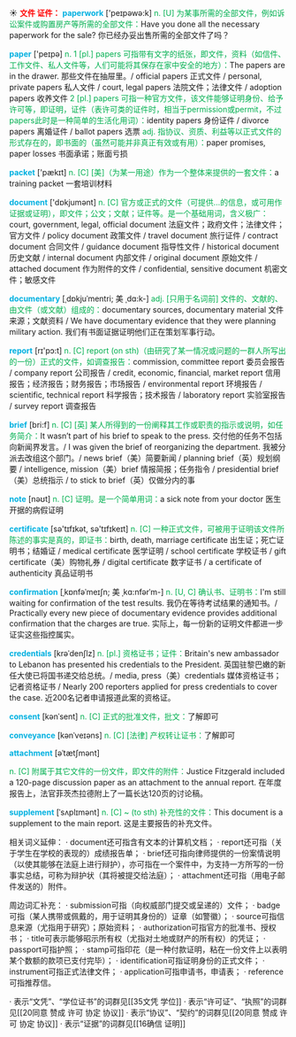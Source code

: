 ☀ <font color="red">**文件 证件：**</font>
<font color="sky blue">**paperwork**</font> ['peɪpəwə:k] 
<font color="#00b050">n. [U] 为某事所需的全部文件，例如诉讼案件或购置房产等所需的全部文件：</font>Have you done all the necessary paperwork for the sale? 你已经办妥出售所需的全部文件了吗？

<font color="sky blue">**paper**</font> ['peɪpə] 
<font color="#00b050">n. 1 [pl.] papers 可指带有文字的纸张，即文件，资料（如信件、工作文件、私人文件等，人们可能将其保存在家中安全的地方）：</font>The papers are in the drawer. 那些文件在抽屉里。/ official papers 正式文件 / personal, private papers 私人文件 / court, legal papers 法院文件；法律文件 / adoption papers 收养文件 <font color="#00b050">2 [pl.] papers 可指一种官方文件，该文件能够证明身份、给予许可等，即证明，证件（表许可类的证件时，相当于permission或permit，不过papers此时是一种简单的生活化用词）：</font>identity papers 身份证件 / divorce papers 离婚证件 / ballot papers 选票 <font color="#00b050">adj. 指协议、资质、利益等以正式文件的形式存在的，即书面的（虽然可能并非真正有效或有用）：</font>paper promises, paper losses 书面承诺；账面亏损

<font color="sky blue">**packet**</font> ['pækɪt] 
<font color="#00b050">n. [C] [美]（为某一用途）作为一个整体来提供的一套文件：</font>a training packet 一套培训材料

<font color="sky blue">**document**</font> ['dɒkjumənt] 
<font color="#00b050">n. [C] 官方或正式的文件（可提供…的信息，或可用作证据或证明），即文件；公文；文献；证件等。是一个基础用词，含义极广：</font>court, government, legal, official document 法庭文件；政府文件；法律文件；官方文件 / policy document 政策文件 / travel document 旅行证件 / contract document 合同文件 / guidance document 指导性文件 / historical document 历史文献 / internal document 内部文件 / original document 原始文件 / attached document 作为附件的文件 / confidential, sensitive document 机密文件；敏感文件
           
<font color="sky blue">**documentary**</font> [ˌdɒkjuˈmentri; 美 ˌdɑ:k-]
<font color="#00b050">adj. [只用于名词前] 文件的、文献的、由文件（或文献）组成的：</font>documentary sources, documentary material 文件来源；文献资料 / We have documentary evidence that they were planning military action. 我们有书面证据证明他们正在策划军事行动。
           
<font color="sky blue">**report**</font> [rɪ'pɔ:t] 
<font color="#00b050">n. [C] report (on sth)（由研究了某一情况或问题的一群人所写出的一份）正式的文件，如调查报告：</font>commission, committee report 委员会报告 / company report 公司报告 / credit, economic, financial, market report 信用报告；经济报告；财务报告；市场报告 / environmental report 环境报告 / scientific, technical report 科学报告；技术报告 / laboratory report 实验室报告 / survey report 调查报告

<font color="sky blue">**brief**</font> [bri:f] 
<font color="#00b050">n. [C] [英] 某人所得到的一份阐释其工作或职责的指示或说明，如任务简介：</font>It wasn’t part of his brief to speak to the press. 交付他的任务不包括向新闻界发言。/ I was given the brief of reorganizing the department. 我被分派去改组这个部门。/ news brief（美）简要新闻 / planning brief（英）规划纲要 / intelligence, mission（美）brief 情报简报；任务指令 / presidential brief（美）总统指示 / to stick to brief（英）仅做分内的事

<font color="sky blue">**note**</font> [nəʊt] 
<font color="#00b050">n. [C] 证明。是一个简单用词：</font>a sick note from your doctor 医生开据的病假证明

<font color="sky blue">**certificate**</font> [sə'tɪfɪkət, sə'tɪfɪkeɪt] 
<font color="#00b050">n. [C] 一种正式文件，可被用于证明该文件所陈述的事实是真的，即证书：</font>birth, death, marriage certificate 出生证；死亡证明书；结婚证 / medical certificate 医学证明 / school certificate 学校证书 / gift certificate（美）购物礼券 / digital certificate 数字证书 / a certificate of authenticity 真品证明书
           
<font color="sky blue">**confirmation**</font> [ˌkɒnfəˈmeɪʃn; 美 ˌkɑ:nfərˈm-]
<font color="#00b050">n. [U, C] 确认书、证明书：</font>I'm still waiting for confirmation of the test results. 我仍在等待考试结果的通知书。/ Practically every new piece of documentary evidence provides additional confirmation that the charges are true. 实际上，每一份新的证明文件都进一步证实这些指控属实。
           
<font color="sky blue">**credentials**</font> [krəˈdenʃlz]
<font color="#00b050">n. [pl.] 资格证书；证件：</font>Britain's new ambassador to Lebanon has presented his credentials to the President. 英国驻黎巴嫩的新任大使已将国书递交给总统。/ media, press（美）credentials 媒体资格证书；记者资格证书 / Nearly 200 reporters applied for press credentials to cover the case. 近200名记者申请报道此案的资格证。

<font color="sky blue">**consent**</font> [kənˈsent]
<font color="#00b050">n. [C] 正式的批准文件，批文：</font>了解即可
           
<font color="sky blue">**conveyance**</font> [kənˈveɪəns]
<font color="#00b050">n. [C] [法律] 产权转让证书：</font>了解即可
           
<font color="sky blue">**attachment**</font> [əˈtætʃmənt]

<font color="#00b050">n. [C] 附属于其它文件的一份文件，即文件的附件：</font>Justice Fitzgerald included a 120-page discussion paper as an attachment to the annual report. 在年度报告上，法官菲茨杰拉德附上了一篇长达120页的讨论稿。
           
<font color="sky blue">**supplement**</font> [ˈsʌplɪmənt]
<font color="#00b050">n. [C] ~ (to sth) 补充性的文件：</font>This document is a supplement to the main report. 这是主要报告的补充文件。

相关词义延伸：
· document还可指含有文本的计算机文档；
· report还可指（关于学生在学校的表现的）成绩报告单；
· brief还可指向律师提供的一份案情说明（以使其能够在法庭上进行辩护），亦可指在一个案件中，为支持一方所写的一份事实总结，可称为辩护状（其将被提交给法庭）；
· attachment还可指（用电子邮件发送的）附件。

周边词汇补充：
· submission可指（向权威部门提交或呈递的）文件；
· badge可指（某人携带或佩戴的，用于证明其身份的）证章（如警徽）；
· source可指信息来源（尤指用于研究）；原始资料；
· authorization可指官方的批准书、授权书；
· title可表示能够昭示所有权（尤指对土地或财产的所有权）的凭证；
· passport可指护照；
· stamp可指印花（是一种付款证明，粘在一份文件上以表明某个数额的款项已支付完毕）；
· identification可指证明身份的正式文件；
· instrument可指正式法律文件；
· application可指申请书，申请表；
· reference可指推荐信。

· 表示“文凭”、“学位证书”的词群见[[35文凭 学位]]
· 表示“许可证”、“执照”的词群见[[20同意 赞成 许可 协定 协议]]
· 表示“协议”、“契约”的词群见[[20同意 赞成 许可 协定 协议]]
· 表示“证据”的词群见[[16确信 证明]]
